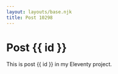```yaml
---
layout: layouts/base.njk
title: Post 10298
---
```


# Post {{ id }}

This is post {{ id }} in my Eleventy project.
